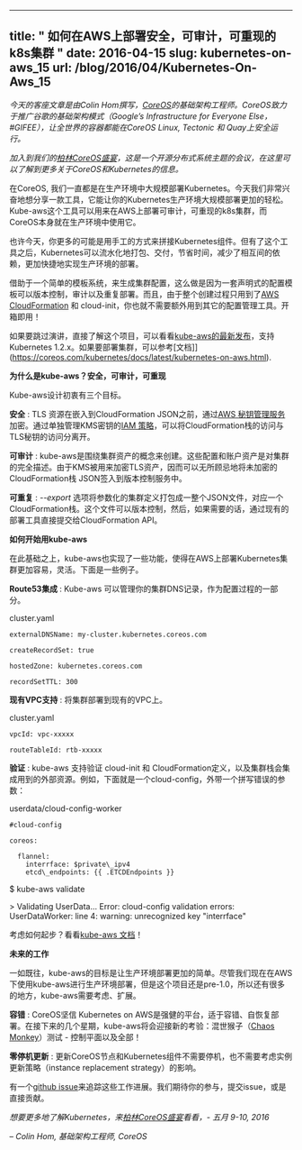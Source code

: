 <!-- ---
title: " How to deploy secure, auditable, and reproducible Kubernetes clusters on AWS "
date: 2016-04-15
slug: kubernetes-on-aws_15
url: /blog/2016/04/Kubernetes-On-Aws_15
--- -->

---
title: " 如何在AWS上部署安全，可审计，可重现的k8s集群 "
date: 2016-04-15
slug: kubernetes-on-aws_15
url: /blog/2016/04/Kubernetes-On-Aws_15
---

<!-- _Today’s guest post is written by Colin Hom, infrastructure engineer at [CoreOS](https://coreos.com/), the company delivering Google’s Infrastructure for Everyone Else (#GIFEE) and running the world's containers securely on CoreOS Linux, Tectonic and Quay._

_Join us at [CoreOS Fest Berlin](https://coreos.com/fest/), the Open Source Distributed Systems Conference, and learn more about CoreOS and Kubernetes._ -->

_今天的客座文章是由Colin Hom撰写，[CoreOS](https://coreos.com/)的基础架构工程师。CoreOS致力于推广谷歌的基础架构模式（Google’s Infrastructure for Everyone Else， #GIFEE），让全世界的容器都能在CoreOS Linux, Tectonic 和 Quay上安全运行。_

_加入到我们的[柏林CoreOS盛宴](https://coreos.com/fest/)，这是一个开源分布式系统主题的会议，在这里可以了解到更多关于CoreOS和Kubernetes的信息。_

<!-- At CoreOS, we're all about deploying Kubernetes in production at scale. Today we are excited to share a tool that makes deploying Kubernetes on Amazon Web Services (AWS) a breeze. Kube-aws is a tool for deploying auditable and reproducible Kubernetes clusters to AWS, currently used by CoreOS to spin up production clusters. -->

在CoreOS, 我们一直都是在生产环境中大规模部署Kubernetes。今天我们非常兴奋地想分享一款工具，它能让你的Kubernetes生产环境大规模部署更加的轻松。Kube-aws这个工具可以用来在AWS上部署可审计，可重现的k8s集群，而CoreOS本身就在生产环境中使用它。

<!-- Today you might be putting the Kubernetes components together in a more manual way. With this helpful tool, Kubernetes is delivered in a streamlined package to save time, minimize interdependencies and quickly create production-ready deployments. -->

也许今天，你更多的可能是用手工的方式来拼接Kubernetes组件。但有了这个工具之后，Kubernetes可以流水化地打包、交付，节省时间，减少了相互间的依赖，更加快捷地实现生产环境的部署。

<!-- A simple templating system is leveraged to generate cluster configuration as a set of declarative configuration templates that can be version controlled, audited and re-deployed. Since the entirety of the provisioning is by [AWS CloudFormation](https://aws.amazon.com/cloudformation/) and cloud-init, there’s no need for external configuration management tools on your end. Batteries included! -->

借助于一个简单的模板系统，来生成集群配置，这么做是因为一套声明式的配置模板可以版本控制，审计以及重复部署。而且，由于整个创建过程只用到了[AWS CloudFormation](https://aws.amazon.com/cloudformation/) 和 cloud-init，你也就不需要额外用到其它的配置管理工具。开箱即用！

<!-- To skip the talk and go straight to the project, check out [the latest release of kube-aws](https://github.com/coreos/coreos-kubernetes/releases), which supports Kubernetes 1.2.x. To get your cluster running, [check out the documentation](https://coreos.com/kubernetes/docs/latest/kubernetes-on-aws.html). -->

如果要跳过演讲，直接了解这个项目，可以看看[kube-aws的最新发布](https://github.com/coreos/coreos-kubernetes/releases)，支持Kubernetes 1.2.x。如果要部署集群，可以参考[文档]](https://coreos.com/kubernetes/docs/latest/kubernetes-on-aws.html).

<!-- **Why kube-aws? Security, auditability and reproducibility** -->
**为什么是kube-aws？安全，可审计，可重现**

<!-- Kube-aws is designed with three central goals in mind. -->
Kube-aws设计初衷有三个目标。

<!-- **Secure** : TLS assets are encrypted via the [AWS Key Management Service (KMS)](https://aws.amazon.com/kms/) before being embedded in the CloudFormation JSON. By managing [IAM policy](http://docs.aws.amazon.com/IAM/latest/UserGuide/access_policies.html) for the KMS key independently, an operator can decouple operational access to the CloudFormation stack from access to the TLS secrets. -->

**安全** : TLS 资源在嵌入到CloudFormation JSON之前，通过[AWS 秘钥管理服务](https://aws.amazon.com/kms/)加密。通过单独管理KMS密钥的[IAM 策略](http://docs.aws.amazon.com/IAM/latest/UserGuide/access_policies.html)，可以将CloudFormation栈的访问与TLS秘钥的访问分离开。

<!-- **Auditable** : kube-aws is built around the concept of cluster assets. These configuration and credential assets represent the complete description of the cluster. Since KMS is used to encrypt TLS assets, you can feel free to check your unencrypted stack JSON into version control as well! -->

**可审计** : kube-aws是围绕集群资产的概念来创建。这些配置和账户资产是对集群的完全描述。由于KMS被用来加密TLS资产，因而可以无所顾忌地将未加密的CloudFormation栈 JSON签入到版本控制服务中。

<!-- **Reproducible** : The _--export_ option packs your parameterized cluster definition into a single JSON file which defines a CloudFormation stack. This file can be version controlled and submitted directly to the CloudFormation API via existing deployment tooling, if desired. -->

**可重复** : _--export_ 选项将参数化的集群定义打包成一整个JSON文件，对应一个CloudFormation栈。这个文件可以版本控制，然后，如果需要的话，通过现有的部署工具直接提交给CloudFormation API。

<!-- **How to get started with kube-aws** -->
**如何开始用kube-aws**

<!-- On top of this foundation, kube-aws implements features that make Kubernetes deployments on AWS easier to manage and more flexible. Here are some examples. -->
在此基础之上，kube-aws也实现了一些功能，使得在AWS上部署Kubernetes集群更加容易，灵活。下面是一些例子。

<!-- **Route53 Integration** : Kube-aws can manage your cluster DNS records as part of the provisioning process. -->
**Route53集成** : Kube-aws 可以管理你的集群DNS记录，作为配置过程的一部分。

cluster.yaml
```
externalDNSName: my-cluster.kubernetes.coreos.com

createRecordSet: true

hostedZone: kubernetes.coreos.com

recordSetTTL: 300
```

<!-- **Existing VPC Support** : Deploy your cluster to an existing VPC. -->
**现有VPC支持** : 将集群部署到现有的VPC上。

cluster.yaml
```
vpcId: vpc-xxxxx

routeTableId: rtb-xxxxx
```

<!-- **Validation** : Kube-aws supports validation of cloud-init and CloudFormation definitions, along with any external resources that the cluster stack will integrate with. For example, here’s a cloud-config with a misspelled parameter: -->
**验证** : kube-aws 支持验证 cloud-init 和 CloudFormation定义，以及集群栈会集成用到的外部资源。例如，下面就是一个cloud-config，外带一个拼写错误的参数：

userdata/cloud-config-worker
```
#cloud-config

coreos:

  flannel:
    interrface: $private\_ipv4
    etcd\_endpoints: {{ .ETCDEndpoints }}
```

$ kube-aws validate

 \> Validating UserData...
     Error: cloud-config validation errors:
     UserDataWorker: line 4: warning: unrecognized key "interrface"

<!-- To get started, check out the [kube-aws documentation](https://coreos.com/kubernetes/docs/latest/kubernetes-on-aws.html). -->
考虑如何起步？看看[kube-aws 文档](https://coreos.com/kubernetes/docs/latest/kubernetes-on-aws.html)！

<!-- **Future Work** -->
**未来的工作**

<!-- As always, the goal with kube-aws is to make deployments that are production ready. While we use kube-aws in production on AWS today, this project is pre-1.0 and there are a number of areas in which kube-aws needs to evolve. -->
一如既往，kube-aws的目标是让生产环境部署更加的简单。尽管我们现在在AWS下使用kube-aws进行生产环境部署，但是这个项目还是pre-1.0，所以还有很多的地方，kube-aws需要考虑、扩展。

<!-- **Fault tolerance** : At CoreOS we believe Kubernetes on AWS is a potent platform for fault-tolerant and self-healing deployments. In the upcoming weeks, kube-aws will be rising to a new challenge: surviving the [Chaos Monkey](https://github.com/Netflix/SimianArmy/wiki/Chaos-Monkey) – control plane and all! -->
**容错** : CoreOS坚信 Kubernetes on AWS是强健的平台，适于容错、自恢复部署。在接下来的几个星期，kube-aws将会迎接新的考验：混世猴子（[Chaos Monkey](https://github.com/Netflix/SimianArmy/wiki/Chaos-Monkey)）测试 - 控制平面以及全部！

<!-- **Zero-downtime updates** : Updating CoreOS nodes and Kubernetes components can be done without downtime and without interdependency with the correct instance replacement strategy. -->
**零停机更新** : 更新CoreOS节点和Kubernetes组件不需要停机，也不需要考虑实例更新策略（instance replacement strategy）的影响。

<!-- A [github issue](https://github.com/coreos/coreos-kubernetes/issues/340) tracks the work towards this goal. We look forward to seeing you get involved with the project by filing issues or contributing directly. -->
有一个[github issue](https://github.com/coreos/coreos-kubernetes/issues/340)来追踪这些工作进展。我们期待你的参与，提交issue，或是直接贡献。

<!-- _Learn more about Kubernetes and meet the community at [CoreOS Fest Berlin](https://coreos.com/fest/) - May 9-10, 2016_ -->
_想要更多地了解Kubernetes，来[柏林CoreOS盛宴](https://coreos.com/fest/)看看，- 五月 9-10, 2016_

<!-- _– Colin Hom, infrastructure engineer, CoreOS_ -->
_– Colin Hom, 基础架构工程师, CoreOS_
